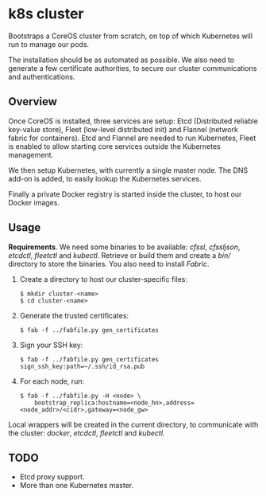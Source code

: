 # k8s cluster

Bootstraps a CoreOS cluster from scratch, on top of which Kubernetes
will run to manage our pods.

The installation should be as automated as possible. We also need to generate a
few certificate authorities, to secure our cluster communications and
authentications.

## Overview

Once CoreOS is installed, three services are setup: Etcd (Distributed reliable
key-value store), Fleet (low-level distributed init) and Flannel (network
fabric for containers). Etcd and Flannel are needed to run Kubernetes, Fleet is
enabled to allow starting core services outside the Kubernetes management.

We then setup Kubernetes, with currently a single master node. The DNS add-on is
added, to easily lookup the Kubernetes services.

Finally a private Docker registry is started inside the cluster, to host our
Docker images.

## Usage

**Requirements**. We need some binaries to be available: *cfssl*, *cfssljson*,
*etcdctl*, *fleetctl* and *kubectl*. Retrieve or build them and create a *bin/*
directory to store the binaries. You also need to install *Fabric*.

1. Create a directory to host our cluster-specific files:
	```
	$ mkdir cluster-<name>
	$ cd cluster-<name>
	```

1. Generate the trusted certificates:
	```
	$ fab -f ../fabfile.py gen_certificates
	```

1. Sign your SSH key:
	```
	$ fab -f ../fabfile.py gen_certificates sign_ssh_key:path=~/.ssh/id_rsa.pub
	```

1. For each node, run:
	```
	$ fab -f ../fabfile.py -H <node> \
		bootstrap_replica:hostname=<node_hn>,address=<node_addr>/<cidr>,gateway=<node_gw>
	```

Local wrappers will be created in the current directory, to communicate with the
cluster: *docker*, *etcdctl*, *fleetctl* and *kubectl*.

## TODO

- Etcd proxy support.
- More than one Kubernetes master.
